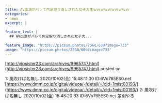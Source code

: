 ```yaml
---
title: AV出演がバレて内定取り消しされた女子大生ｗｗｗｗｗｗｗｗｗｗ
categories:
- news
excerpt: |
  
feature_text: |
  ## AV出演がバレて内定取り消しされた女子大...
  
feature_image: "https://picsum.photos/2560/600?image=733"
image: "https://picsum.photos/2560/600?image=733"
---
```


[http://vipsister23.com/archives/9965747.html](http://vipsister23.com/archives/9965747.html)
posted on 

<!--more-->

1: 風吹けば名無し 2020/10/02(金) 15:48:11.30 ID:6Vo765ES0.net [https://www.dmm.co.jp/digital/videoa/-/detail/=/cid=1mist00193/](https://www.dmm.co.jp/digital/videoa/-/detail/=/cid=1mist00193/) 2: 風吹けば名無し 2020/10/02(金) 15:48:20.33 ID:6Vo765ES0.net 差別やろ
